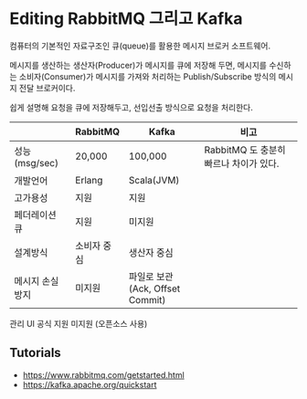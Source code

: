 # Editing RabbitMQ 그리고 Kafka

컴퓨터의 기본적인 자료구조인 큐(queue)를 활용한 메시지 브로커 소프트웨어.

메시지를 생산하는 생산자(Producer)가 메시지를 큐에 저장해 두면, 메시지를 수신하는 소비자(Consumer)가 메시지를 가져와 처리하는 Publish/Subscribe 방식의 메시지 전달 브로커이다.

쉽게 설명해 요청을 큐에 저장해두고, 선입선출 방식으로 요청을 처리한다.


||RabbitMQ|Kafka|비고|
|------|---|---|---|
|성능(msg/sec)|20,000|100,000|RabbitMQ 도 충분히 빠르나 차이가 있다.|
|개발언어|Erlang|Scala(JVM)||
|고가용성|지원|지원||
|페더레이션 큐|지원|미지원||
|설계방식|소비자 중심|생산자 중심||
|메시지 손실 방지|미지원|파일로 보관</br>(Ack, Offset Commit)||


관리 UI
공식 지원
미지원 (오픈소스 사용)





## Tutorials
* https://www.rabbitmq.com/getstarted.html 
* https://kafka.apache.org/quickstart
